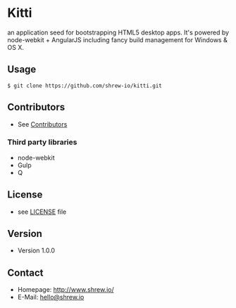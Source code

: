 Kitti
======
an application seed for bootstrapping HTML5 desktop apps.
It's powered by node-webkit + AngularJS including fancy build management for Windows & OS X.

## Usage
```$ git clone https://github.com/shrew-io/kitti.git```

## Contributors
* See [Contributors](https://github.com/shrew-io/kitti/graphs/contributors)

### Third party libraries
* node-webkit
* Gulp
* Q

## License 
* see [LICENSE](https://github.com/shrew-io/kitti/blob/master/LICENSE.md) file

## Version 
* Version 1.0.0

## Contact
* Homepage: http://www.shrew.io/
* E-Mail: hello@shrew.io